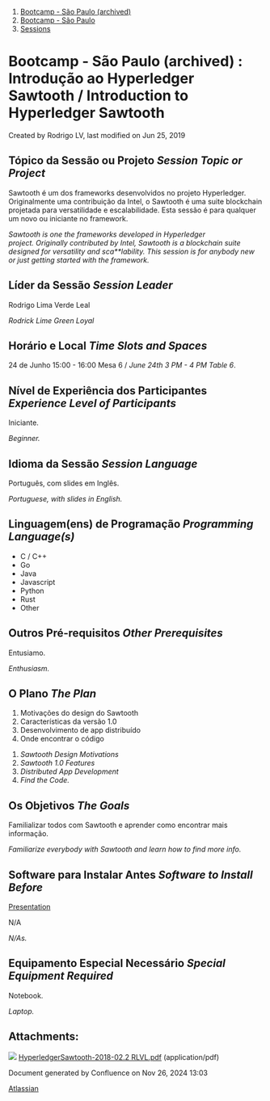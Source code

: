 1. [Bootcamp - São Paulo (archived)](index.html)
2. [Bootcamp - São Paulo](18874376.html)
3. [Sessions](Sessions_18874398.html)

# Bootcamp - São Paulo (archived) : Introdução ao Hyperledger Sawtooth / Introduction to Hyperledger Sawtooth

Created by Rodrigo LV, last modified on Jun 25, 2019

## Tópico da Sessão ou Projeto *Session Topic or Project*

Sawtooth é um dos frameworks desenvolvidos no projeto Hyperledger. Originalmente uma contribuição da Intel, o Sawtooth é uma suite blockchain projetada para versatilidade e escalabilidade. Esta sessão é para qualquer um novo ou iniciante no framework.

*Sawtooth is one the frameworks developed in Hyperledger project. Originally contributed by Intel, Sawtooth is a blockchain suite designed for versatility and sca**lability. This session is for anybody new or just getting started with the framework.*

## Líder da Sessão *Session Leader*

Rodrigo Lima Verde Leal

*Rodrick Lime Green Loyal*

## Horário e Local *Time Slots and Spaces*

24 de Junho 15:00 - 16:00 Mesa 6 / *June 24th 3 PM - 4 PM Table 6*.

## Nível de Experiência dos Participantes *Experience Level of Participants*

Iniciante.

*Beginner.*

## Idioma da Sessão *Session Language*

Português, com slides em Inglês.

*Portuguese, with slides in English.*

## Linguagem(ens) de Programação *Programming Language(s)*

- C / C++
- Go
- Java
- Javascript
- Python
- Rust
- Other

## Outros Pré-requisitos *Other Prerequisites*

Entusiamo.

*Enthusiasm.*

## O Plano *The Plan*

1. Motivações do design do Sawtooth
2. Características da versão 1.0
3. Desenvolvimento de app distribuído
4. Onde encontrar o código

<!--THE END-->

1. *Sawtooth Design Motivations*
2. *Sawtooth 1.0 Features*
3. *Distributed App Development*
4. *Find the Code.*

## Os Objetivos *The Goals*

Familializar todos com Sawtooth e aprender como encontrar mais informação.

*Familiarize everybody with Sawtooth and learn how to find more info.*

## Software para Instalar Antes *Software to Install Before*

[Presentation](attachments/18874625/18874973.pdf)

N/A

*N/As.*

## Equipamento Especial Necessário *Special Equipment Required*

Notebook.

*Laptop.*

## Attachments:

![](images/icons/bullet_blue.gif) [HyperledgerSawtooth-2018-02.2 RLVL.pdf](attachments/18874625/18874973.pdf) (application/pdf)

Document generated by Confluence on Nov 26, 2024 13:03

[Atlassian](http://www.atlassian.com/)
